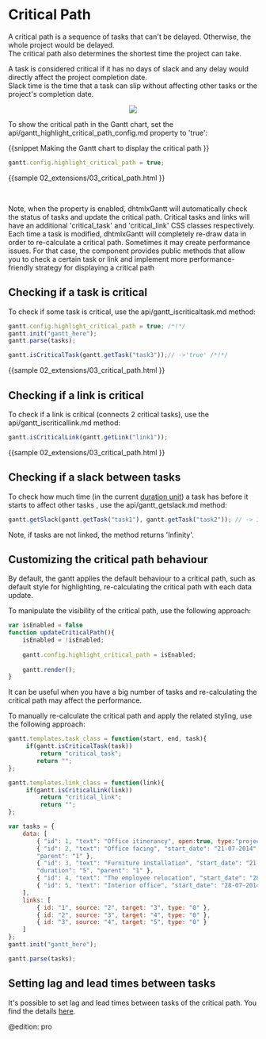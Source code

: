 Critical Path
===================================

A critical path is a sequence of tasks that can't be delayed. Otherwise, the whole project would be delayed.<br>
The critical path also determines the shortest time the project can take.<br>

A task is considered critical if it has no days of slack and any delay would directly affect the project completion date.<br>
Slack time is the time that a task can slip without affecting other tasks or the project's completion date.


<div style="text-align:center;"><img src="desktop/critical_path.png"/></div>

To show the critical path in the Gantt chart, set the api/gantt_highlight_critical_path_config.md property to 'true':

{{snippet
Making the Gantt chart to display the critical path
}}
~~~js
gantt.config.highlight_critical_path = true;
~~~
{{sample
02_extensions/03_critical_path.html
}}



<br>

Note, when the property is enabled, dhtmlxGantt will automatically check the status of tasks and update the critical path. 
Critical tasks and links will have an additional 'critical_task' and 'critical_link' CSS classes respectively.  
Each time a task is modified, dhtmlxGantt will completely re-draw data in order to re-calculate a critical path. 
Sometimes it may create performance issues. For that case, the component provides public methods that allow you to check
a certain task or link and implement more performance-friendly strategy for displaying a critical path




Checking if a task is critical 
---------------------------------------
To check if some task is critical, use the api/gantt_iscriticaltask.md method:

~~~js
gantt.config.highlight_critical_path = true; /*!*/
gantt.init("gantt_here");
gantt.parse(tasks);

gantt.isCriticalTask(gantt.getTask("task3"));// ->'true' /*!*/
~~~

{{sample
02_extensions/03_critical_path.html
}}

Checking if a link is critical 
---------------------------------------
To check if a link is critical (connects 2 critical tasks), use the api/gantt_iscriticallink.md method:

~~~js
gantt.isCriticalLink(gantt.getLink("link1"));
~~~

{{sample
02_extensions/03_critical_path.html
}}

Checking if a slaсk between tasks
---------------------------------------

To check how much time (in the current [duration unit](api/gantt_duration_unit_config.md)) a task has before it starts to affect other tasks , use the api/gantt_getslack.md method:

~~~js
gantt.getSlack(gantt.getTask("task1"), gantt.getTask("task2")); // -> 1  /*!*/
~~~
Note, if tasks are not linked, the method returns 'Infinity'.

Customizing the critical path behaviour
---------------------------------------------
By default, the gantt applies the default behaviour to a critical path, such as default style for highlighting, re-calculating the critical path with each data update.

To manipulate the visibility of the critical path, use the following approach:
~~~js
var isEnabled = false
function updateCriticalPath(){
	isEnabled = !isEnabled;
	
	gantt.config.highlight_critical_path = isEnabled;
	
	gantt.render();
}
~~~
It can be useful when you have a big number of tasks and re-calculating the critical path may affect the performance.


To manually re-calculate the critical path and apply the related styling, use the following approach:

~~~js
gantt.templates.task_class = function(start, end, task){
	 if(gantt.isCriticalTask(task))
		 return "critical_task";
	 	return "";
};

gantt.templates.link_class = function(link){
	 if(gantt.isCriticalLink(link))
		 return "critical_link";
		 return "";
};

var tasks = {
	data: [
		{ "id": 1, "text": "Office itinerancy", open:true, type:"project" },
		{ "id": 2, "text": "Office facing", "start_date": "21-07-2014", "duration": "20",
        "parent": "1" },
		{ "id": 3, "text": "Furniture installation", "start_date": "21-07-2014", 
        "duration": "5", "parent": "1" },
        { "id": 4, "text": "The employee relocation", "start_date": "28-07-2014", "duration": "15", "parent": "1" },
        { "id": 5, "text": "Interior office", "start_date": "28-07-2014", "duration": "15", "parent": "1" }
	],
	links: [
		{ id: "1", source: "2", target: "3", type: "0" },
		{ id: "2", source: "3", target: "4", type: "0" },
		{ id: "3", source: "4", target: "5", type: "0" }
	]
};
gantt.init("gantt_here");

gantt.parse(tasks);
~~~



Setting lag and lead times between tasks
---------------------------------

It's possible to set lag and lead times between tasks of the critical path. You find the details [here](desktop/auto_scheduling.md#settinglagandleadtimesbetweentasks).

@edition: pro